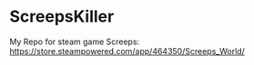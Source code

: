 # ScreepsKiller
My Repo for steam game Screeps: https://store.steampowered.com/app/464350/Screeps_World/

